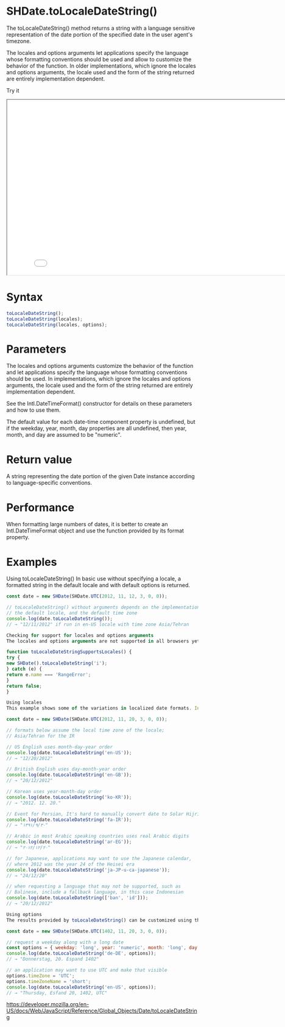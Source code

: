 # SHDate.toLocaleDateString()

The toLocaleDateString() method returns a string with a language sensitive representation of the date portion of the specified date in the user agent's timezone.

The locales and options arguments let applications specify the language whose formatting conventions should be used and allow to customize the behavior of the function. In older implementations, which ignore the locales and options arguments, the locale used and the form of the string returned are entirely implementation dependent.

Try it

<iframe style="width: 830px; height: 460px;" src="/SHDateTime-js/examples/live.html?function=getHours" title="MDN Web Docs Interactive Example" loading="lazy"></iframe>
<br/>

# Syntax

```js
toLocaleDateString();
toLocaleDateString(locales);
toLocaleDateString(locales, options);
```

# Parameters

The locales and options arguments customize the behavior of the function and let applications specify the language whose formatting conventions should be used. In implementations, which ignore the locales and options arguments, the locale used and the form of the string returned are entirely implementation dependent.

See the Intl.DateTimeFormat() constructor for details on these parameters and how to use them.

The default value for each date-time component property is undefined, but if the weekday, year, month, day properties are all undefined, then year, month, and day are assumed to be "numeric".

# Return value

A string representing the date portion of the given Date instance according to language-specific conventions.

# Performance

When formatting large numbers of dates, it is better to create an Intl.DateTimeFormat object and use the function provided by its format property.

# Examples

Using toLocaleDateString()
In basic use without specifying a locale, a formatted string in the default locale and with default options is returned.

```js
const date = new SHDate(SHDate.UTC(2012, 11, 12, 3, 0, 0));

// toLocaleDateString() without arguments depends on the implementation,
// the default locale, and the default time zone
console.log(date.toLocaleDateString());
// → "12/11/2012" if run in en-US locale with time zone Asia/Tehran

Checking for support for locales and options arguments
The locales and options arguments are not supported in all browsers yet. To check whether an implementation supports them already, you can use the requirement that illegal language tags are rejected with a RangeError exception:

function toLocaleDateStringSupportsLocales() {
try {
new SHDate().toLocaleDateString('i');
} catch (e) {
return e.name === 'RangeError';
}
return false;
}

Using locales
This example shows some of the variations in localized date formats. In order to get the format of the language used in the user interface of your application, make sure to specify that language (and possibly some fallback languages) using the locales argument:

const date = new SHDate(SHDate.UTC(2012, 11, 20, 3, 0, 0));

// formats below assume the local time zone of the locale;
// Asia/Tehran for the IR

// US English uses month-day-year order
console.log(date.toLocaleDateString('en-US'));
// → "12/20/2012"

// British English uses day-month-year order
console.log(date.toLocaleDateString('en-GB'));
// → "20/12/2012"

// Korean uses year-month-day order
console.log(date.toLocaleDateString('ko-KR'));
// → "2012. 12. 20."

// Event for Persian, It's hard to manually convert date to Solar Hijri
console.log(date.toLocaleDateString('fa-IR'));
// → "۱۳۹۱/۹/۳۰"

// Arabic in most Arabic speaking countries uses real Arabic digits
console.log(date.toLocaleDateString('ar-EG'));
// → "٢٠‏/١٢‏/٢٠١٢"

// for Japanese, applications may want to use the Japanese calendar,
// where 2012 was the year 24 of the Heisei era
console.log(date.toLocaleDateString('ja-JP-u-ca-japanese'));
// → "24/12/20"

// when requesting a language that may not be supported, such as
// Balinese, include a fallback language, in this case Indonesian
console.log(date.toLocaleDateString(['ban', 'id']));
// → "20/12/2012"

Using options
The results provided by toLocaleDateString() can be customized using the options argument:

const date = new SHDate(SHDate.UTC(1402, 11, 20, 3, 0, 0));

// request a weekday along with a long date
const options = { weekday: 'long', year: 'numeric', month: 'long', day: 'numeric' };
console.log(date.toLocaleDateString('de-DE', options));
// → "Donnerstag, 20. Espand 1402"

// an application may want to use UTC and make that visible
options.timeZone = 'UTC';
options.timeZoneName = 'short';
console.log(date.toLocaleDateString('en-US', options));
// → "Thursday, Esfand 20, 1402, UTC"
```

https://developer.mozilla.org/en-US/docs/Web/JavaScript/Reference/Global_Objects/Date/toLocaleDateString
